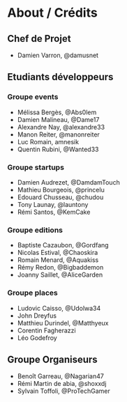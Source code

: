 ﻿# About / Crédits

## Chef de Projet

  - Damien Varron, @damusnet
  
## Etudiants développeurs

### Groupe events

  - Mélissa Bergès, @Abs0lem
  - Damien Malineau, @Dame17
  - Alexandre Nay, @alexandre33
  - Manon Reiter, @manonreiter
  - Luc Romain, amnesik
  - Quentin Rubini, @Wanted33 

### Groupe startups

  - Damien Audrezet, @DamdamTouch
  - Mathieu Bourgeois, @princelu
  - Edouard Chusseau, @chudou
  - Tony Launay, @launtony
  - Rémi Santos, @KemCake

### Groupe editions

  - Baptiste Cazaubon, @Gordfang
  - Nicolas Estival, @Chaoskira
  - Romain Menard, @Aquakiss
  - Rémy Redon, @Bigbaddemon
  - Joanny Saillet, @AliceGarden


### Groupe places

  - Ludovic Caisso, @Udolwa34
  - John Dreyfus
  - Matthieu Durindel, @Matthyeux
  - Corentin Fagherazzi
  - Léo Godefroy

## Groupe Organiseurs

  - Benoît Garreau, @Nagarian47
  - Rémi Martin de abia, @shoxxdj
  - Sylvain Toffoli, @ProTechGamer
